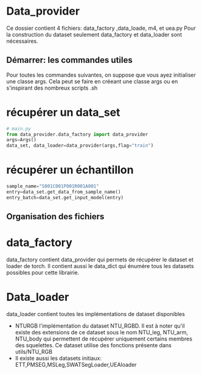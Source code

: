 # Data_provider 

Ce dossier contient 4 fichiers: data_factory ,data_loade, m4, et uea.py 
Pour la  construction du dataset seulement  data_factory et data_loader sont nécessaires.

## Démarrer: les commandes utiles 
Pour toutes les commandes suivantes, on suppose que vous ayez initialiser une classe args. 
Cela peut se faire en créeant une classe args ou en s'inspirant des nombreux scripts .sh 
# récupérer un data_set 

```python
# main.py
from data_provider.data_factory import data_provider
args=Args()
data_set, data_loader=data_provider(args,flag="train") 
```
# récupérer un échantillon
```python
sample_name="S001C001P001R001A001"
entry=data_set.get_data_from_sample_name()
entry_batch=data_set.get_input_model(entry)
``` 

##  Organisation des fichiers 

# data_factory 
data_factory contient data_provider  qui permets de récupérer le dataset et loader de torch. 
Il contient aussi le data_dict qui énumère tous les datasets possibles pour cette librairie. 
# Data_loader 
data_loader contient toutes les implémentations de dataset disponibles
- NTURGB l'implémentation du dataset NTU_RGBD. Il est à noter qu'il existe des extensions de ce dataset sous le nom NTU_leg, NTU_arm, NTU_body qui permettent de récupérer uniquement certains membres des squelettes. Ce dataset utilise des fonctions présente dans utils/NTU_RGB
- Il existe aussi les datasets initiaux: ETT,PMSEG,MSLeg,SWATSegLoader,UEAloader

